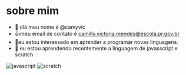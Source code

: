 # sobre mim
- 👋 olá meu nome é @camyvic
- 👍meu email de contato é camilly.victoria.mendes@escola.pr.gov.br
- 🌱eu estou interessado em aprender a programar novas linguagens.
- 💞️ eu estou aprendendo recentemente a linguagem de javasscript e scratch

![javascript](https://img.shields.io/badge/JavaScript-323330?style=for-the-badge&logo=javascript&logoColor=F7DF1E)
![scratch](https://img.shields.io/badge/Scratch-4D97FF?style=for-the-badge&logo=Scratch&logoColor=white)
